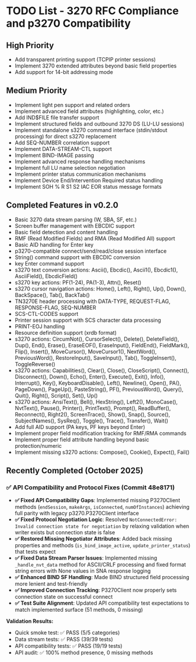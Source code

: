 # TODO List - 3270 RFC Compliance and p3270 Compatibility

## High Priority
- Add transparent printing support (TCPIP printer sessions)
- Implement 3270 extended attributes beyond basic field properties
- Add support for 14-bit addressing mode

## Medium Priority
- Implement light pen support and related orders
- Implement advanced field attributes (highlighting, color, etc.)
- Add IND$FILE file transfer support
- Implement structured fields and outbound 3270 DS (LU-LU sessions)
- Implement standalone s3270 command interface (stdin/stdout processing) for direct s3270 replacement
- Add SEQ-NUMBER correlation support
- Implement DATA-STREAM-CTL support
- Implement BIND-IMAGE passing
- Implement advanced response handling mechanisms
- Implement full LU name selection negotiation
- Implement printer status communication mechanisms
- Implement Device End/Intervention Required status handling
- Implement SOH % R S1 S2 IAC EOR status message formats

## Completed Features in v0.2.0
- Basic 3270 data stream parsing (W, SBA, SF, etc.)
- Screen buffer management with EBCDIC support
- Basic field detection and content handling
- RMF (Read Modified Fields) and RMA (Read Modified All) support
- Basic AID handling for Enter key
- p3270-compatible connect/send/read/close session interface
- String() command support with EBCDIC conversion
- key Enter command support
- s3270 text conversion actions: Ascii(), Ebcdic(), Ascii1(), Ebcdic1(), AsciiField(), EbcdicField()
- s3270 key actions: PF(1-24), PA(1-3), Attn(), Reset()
- s3270 cursor navigation actions: Home(), Left(), Right(), Up(), Down(), BackSpace(), Tab(), BackTab()
- TN3270E header processing with DATA-TYPE, REQUEST-FLAG, RESPONSE-FLAG, SEQ-NUMBER
- SCS-CTL-CODES support
- Printer session support with SCS character data processing
- PRINT-EOJ handling
- Resource definition support (xrdb format)
- s3270 actions: CircumNot(), CursorSelect(), Delete(), DeleteField(), Dup(), End(), Erase(), EraseEOF(), EraseInput(), FieldEnd(), FieldMark(), Flip(), Insert(), MoveCursor(), MoveCursor1(), NextWord(), PreviousWord(), RestoreInput(), SaveInput(), Tab(), ToggleInsert(), ToggleReverse()
- s3270 actions: Capabilities(), Clear(), Close(), CloseScript(), Connect(), Disconnect(), Down(), Echo(), Enter(), Execute(), Exit(), Info(), Interrupt(), Key(), KeyboardDisable(), Left(), Newline(), Open(), PA(), PageDown(), PageUp(), PasteString(), PF(), PreviousWord(), Query(), Quit(), Right(), Script(), Set(), Up()
- s3270 actions: AnsiText(), Bell(), HexString(), Left2(), MonoCase(), NvtText(), Pause(), Printer(), PrintText(), Prompt(), ReadBuffer(), Reconnect(), Right2(), ScreenTrace(), Show(), Snap(), Source(), SubjectNames(), SysReq(), Toggle(), Trace(), Transfer(), Wait()
- Add full AID support (PA keys, PF keys beyond Enter)
- Implement proper field modification tracking for RMF/RMA commands
- Implement proper field attribute handling beyond basic protection/numeric
- Implement missing s3270 actions: Compose(), Cookie(), Expect(), Fail()

## Recently Completed (October 2025)
### ✅ API Compatibility and Protocol Fixes (Commit 48e8171)
- **✅ Fixed API Compatibility Gaps**: Implemented missing P3270Client methods (`endSession`, `makeArgs`, `isConnected`, `numOfInstances`) achieving full parity with legacy p3270.P3270Client interface
- **✅ Fixed Protocol Negotiation Logic**: Resolved `NotConnectedError: Invalid connection state for negotiation` by relaxing validation when writer exists but connection state is false
- **✅ Restored Missing Negotiator Attributes**: Added back missing properties and methods (`is_bind_image_active`, `update_printer_status`) that tests expect
- **✅ Fixed Data Stream Parser Issues**: Implemented missing `_handle_nvt_data` method for ASCII/CRLF processing and fixed format string errors with None values in SNA response logging
- **✅ Enhanced BIND SF Handling**: Made BIND structured field processing more lenient and test-friendly
- **✅ Improved Connection Tracking**: P3270Client now properly sets connection state on successful connect
- **✅ Test Suite Alignment**: Updated API compatibility test expectations to match implemented surface (51 methods, 0 missing)

**Validation Results:**
- Quick smoke test: ✅ PASS (5/5 categories)
- Data stream tests: ✅ PASS (39/39 tests)
- API compatibility tests: ✅ PASS (19/19 tests)
- API audit: ✅ 100% method presence, 0 missing methods
